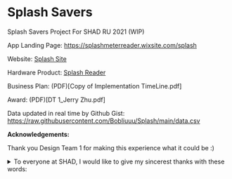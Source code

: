 # Splash Savers

Splash Savers Project For SHAD RU 2021 (WIP)

App Landing Page: https://splashmeterreader.wixsite.com/splash 

Website: [Splash Site](./Splash%20Site)

Hardware Product: [Splash Reader](./Splash%20Reader)

Business Plan: (PDF)[Copy of Implementation TimeLine.pdf]

Award: (PDF)[DT 1_Jerry Zhu.pdf]

Data updated in real time by Github Gist: https://raw.githubusercontent.com/Bobliuuu/Splash/main/data.csv

**Acknowledgements:** 

Thank you Design Team 1 for making this experience what it could be :) 

<details>
<summary> To everyone at SHAD, I would like to give my sincerest thanks with these words: </summary>
SHAD has been such a wonderful experience; I've made so many friends, got so many memories, and found so many new hobbies I’ve never even thought about before. From the amazing activities and workshops to Sanjay (who is obviously equally amazing), I learned so many new things. I wouldn’t even try to list the exhilarating experiences I had; it ended before it seemed like it had even started. Thank you everyone for making this experience incredible, and I’ll always remember this memorable and honestly surreal experience; I’d relive this moment in a heartbeat. Many of us are sentimental at this “last moment”, this last “fork in the road”; but this doesn’t have to be a goodbye; we’re just parting ways for a while. And as Robert Frost once said, all roads lead somewhere; but if SHAD has taught me one thing, its that whatever road we take, all roads will ultimately lead to success. See you all soon. 
</details>
